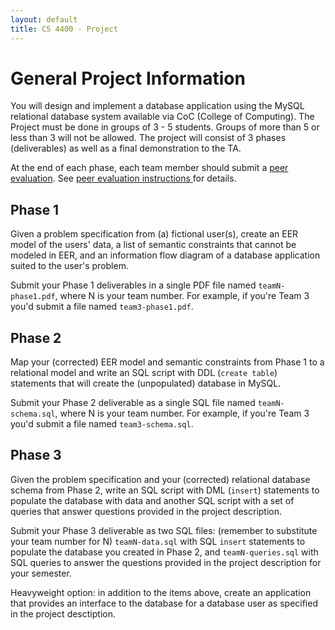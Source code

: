 ```yaml
---
layout: default
title: CS 4400 - Project
---
```


# General Project Information

You will design and implement a database application using the MySQL relational database system available via CoC (College of Computing). The Project must be done in groups of 3 - 5 students. Groups of more than 5 or less than 3 will not be allowed. The project will consist of 3 phases (deliverables) as well as a final demonstration to the TA.

At the end of each phase, each team member should submit a [peer evaluation](peer-eval.html). See [peer evaluation instructions ](peer-eval.html) for details.

## Phase 1

Given a problem specification from (a) fictional user(s), create an EER model of the users' data, a list of semantic constraints that cannot be modeled in EER, and an information flow diagram of a database application suited to the user's problem.

Submit your Phase 1 deliverables in a single PDF file named `teamN-phase1.pdf`, where N is your team number. For example, if you're Team 3 you'd submit a file named `team3-phase1.pdf`.

## Phase 2

Map your (corrected) EER model and semantic constraints from Phase 1 to a relational model and write an SQL script with DDL (`create table`) statements that will create the (unpopulated) database in MySQL.

Submit your Phase 2 deliverable as a single SQL file named `teamN-schema.sql`, where N is your team number. For example, if you're Team 3 you'd submit a file named `team3-schema.sql`.

## Phase 3

Given the problem specification and your (corrected) relational database schema from Phase 2, write an SQL script with DML (`insert`) statements to populate the database with data and another SQL script with a set of queries that answer questions provided in the project description.

Submit your Phase 3 deliverable as two SQL files: (remember to substitute your team number for N) `teamN-data.sql` with SQL `insert` statements to populate the database you created in Phase 2, and `teamN-queries.sql` with SQL queries to answer the questions provided in the project description for your semester.

Heavyweight option: in addition to the items above, create an application that provides an interface to the database for a database user as specified in the project desctiption.
